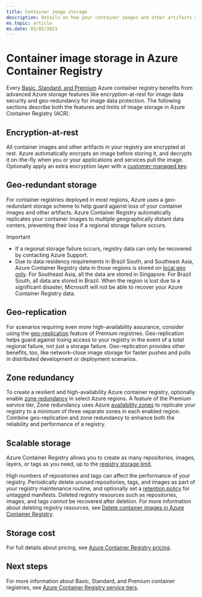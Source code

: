 ```yaml
---
title: Container image storage 
description: Details on how your container images and other artifacts are stored in Azure Container Registry, including security, redundancy, and capacity.
ms.topic: article
ms.date: 03/02/2021
---
```


# Container image storage in Azure Container Registry

Every [Basic, Standard, and Premium](container-registry-skus.md) Azure container registry benefits from advanced Azure storage features like encryption-at-rest for image data security and geo-redundancy for image data protection. The following sections describe both the features and limits of image storage in Azure Container Registry (ACR).

## Encryption-at-rest

All container images and other artifacts in your registry are encrypted at rest. Azure automatically encrypts an image before storing it, and decrypts it on-the-fly when you or your applications and services pull the image. Optionally apply an extra encryption layer with a [customer-managed key](container-registry-customer-managed-keys.md).

## Geo-redundant storage

For container registries deployed in most regions, Azure uses a geo-redundant storage scheme to help guard against loss of your container images and other artifacts. Azure Container Registry automatically replicates your container images to multiple geographically distant data centers, preventing their loss if a regional storage failure occurs.

> [!IMPORTANT]
> * If a regional storage failure occurs, registry data can only be recovered by contacting Azure Support. 
> * Due to data residency requirements in Brazil South, and Southeast Asia, Azure Container Registry data in those regions is stored on [local geo only](https://azure.microsoft.com/global-infrastructure/geographies/). For Southeast Asia, all the data are stored in Singapore. For Brazil South, all data are stored in Brazil. When the region is lost due to a significant disaster, Microsoft will not be able to recover your Azure Container Registry data.

## Geo-replication

For scenarios requiring even more high-availability assurance, consider using the [geo-replication](container-registry-geo-replication.md) feature of Premium registries. Geo-replication helps guard against losing access to your registry in the event of a *total* regional failure, not just a storage failure. Geo-replication provides other benefits, too, like network-close image storage for faster pushes and pulls in distributed development or deployment scenarios.

## Zone redundancy

To create a resilient and high-availability Azure container registry, optionally enable [zone redundancy](zone-redundancy.md) in select Azure regions. A feature of the Premium service tier, Zone redundancy uses Azure [availability zones](../availability-zones/az-overview.md) to replicate your registry to a minimum of three separate zones in each enabled region. Combine geo-replication and zone redundancy to enhance both the reliability and performance of a registry. 

## Scalable storage

Azure Container Registry allows you to create as many repositories, images, layers, or tags as you need, up to the [registry storage limit](container-registry-skus.md#service-tier-features-and-limits). 

High numbers of repositories and tags can affect the performance of your registry. Periodically delete unused repositories, tags, and images as part of your registry maintenance routine, and optionally set a [retention policy](container-registry-retention-policy.md) for untagged manifests. Deleted registry resources such as repositories, images, and tags *cannot* be recovered after deletion. For more information about deleting registry resources, see [Delete container images in Azure Container Registry](container-registry-delete.md).

## Storage cost

For full details about pricing, see [Azure Container Registry pricing][pricing].

## Next steps

For more information about Basic, Standard, and Premium container registries, see [Azure Container Registry service tiers](container-registry-skus.md).

<!-- IMAGES -->

<!-- LINKS - External -->
[portal]: https://portal.azure.com
[pricing]: https://aka.ms/acr/pricing

<!-- LINKS - Internal -->
